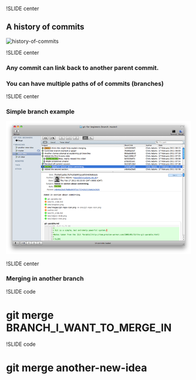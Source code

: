 !SLIDE center

## A history of commits

![history-of-commits](history-of-commits)

!SLIDE center

### Any commit can link back to another parent commit.
### You can have multiple paths of of commits (branches)

!SLIDE center

### Simple branch example

![diverged-branches](diverged-branches.png)

!SLIDE center 

### Merging in another branch 

!SLIDE code

# git merge BRANCH_I_WANT_TO_MERGE_IN

!SLIDE code

# git merge another-new-idea

